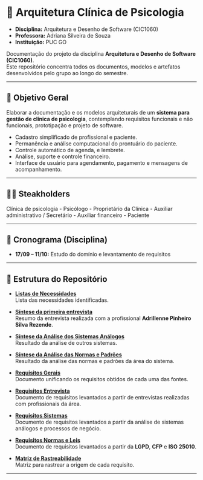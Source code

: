 # 🧩 Arquitetura Clínica de Psicologia
- **Disciplina:** Arquitetura e Desenho de Software (CIC1060)  
- **Professora:** Adriana Silveira de Souza  
- **Instituição:** PUC GO  

Documentação do projeto da disciplina **Arquitetura e Desenho de Software (CIC1060)**.  
Este repositório concentra todos os documentos, modelos e artefatos desenvolvidos pelo grupo ao longo do semestre.

---

## 🎯 Objetivo Geral
Elaborar a documentação e os modelos arquiteturais de um **sistema para gestão de clínica de psicologia**, contemplando requisitos funcionais e não funcionais, prototipação e projeto de software.
  - Cadastro simplificado de profissional e paciente.
  - Permanência e análise computacional do prontuário do paciente.
  - Controle automático de agenda, e lembrete.
  - Análise, suporte e controle financeiro.
  - Interface de usuário para agendamento, pagamento e mensagens de acompanhamento.

---

## 👩‍💻 Steakholders 
  Clínica de psicologia
    - Psicólogo
    - Proprietário da Clínica
    - Auxiliar administrativo / Secretário
    - Auxiliar financeiro
    - Paciente

    
---

## 📆 Cronograma (Disciplina)
- **17/09 – 11/10:** Estudo do domínio e levantamento de requisitos  

---

## 📂 Estrutura do Repositório

- [**Listas de Necessidades**](./Lista_Necessidades.md)  
  Lista das necessidades identificadas.

- [**Síntese da primeira entrevista**](./Sintese_Entrevista_1.md)  
  Resumo da entrevista realizada com a profissional **Adrillenne Pinheiro Silva Rezende**.

- [**Síntese da Análise dos Sistemas Análogos**](./Sintese_Sistemas_Analogos.md)  
  Resultado da análise de outros sistemas.

- [**Síntese da Análise das Normas e Padrões**](./Sintese_Normas_e_Padroes.md)  
  Resultado da análise das normas e padrões da área do sistema.

- [**Requisitos Gerais**](./Requisitos_Gerais.md)  
  Documento unificando os requisitos obtidos de cada uma das fontes.

- [**Requisitos Entrevista**](./Requisitos_Entrevista.md)  
  Documento de requisitos levantados a partir de entrevistas realizadas com profissionais da área.

- [**Requisitos Sistemas**](./Requisitos_Sistemas.md)  
  Documento de requisitos levantados a partir da análise de sistemas análogos e processos de negócio.

- [**Requisitos Normas e Leis**](./Requisitos_Normas_Leis.md)  
  Documento de requisitos levantados a partir da **LGPD**, **CFP** e **ISO 25010**.

- [**Matriz de Rastreabilidade**](./Matriz_de_Rastreabilidade.md)  
  Matriz para rastrear a origem de cada requisito.

---
